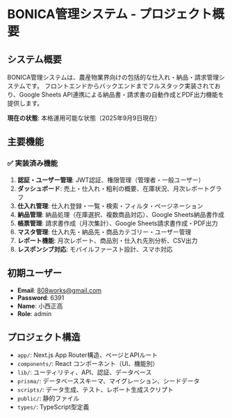 # BONICA管理システム - プロジェクト概要

## システム概要
BONICA管理システムは、農産物業界向けの包括的な仕入れ・納品・請求管理システムです。
フロントエンドからバックエンドまでフルスタック実装されており、Google Sheets API連携による納品書・請求書の自動作成とPDF出力機能を提供します。

**現在の状態**: 本格運用可能な状態（2025年9月9日現在）

## 主要機能

### ✅ 実装済み機能
1. **認証・ユーザー管理**: JWT認証、権限管理（管理者・一般ユーザー）
2. **ダッシュボード**: 売上・仕入れ・粗利の概要、在庫状況、月次レポートグラフ
3. **仕入れ管理**: 仕入れ登録・一覧・検索・フィルタ・ページネーション
4. **納品管理**: 納品処理（在庫選択、複数商品対応）、Google Sheets納品書作成
5. **帳票管理**: 請求書作成（月次集計）、Google Sheets請求書作成・PDF出力
6. **マスタ管理**: 仕入れ先・納品先・商品カテゴリー・ユーザー管理
7. **レポート機能**: 月次レポート、商品別・仕入れ先別分析、CSV出力
8. **レスポンシブ対応**: モバイルファースト設計、スマホ対応

## 初期ユーザー
- **Email**: 808works@gmail.com
- **Password**: 6391
- **Name**: 小西正高
- **Role**: admin

## プロジェクト構造
- `app/`: Next.js App Router構造、ページとAPIルート
- `components/`: React コンポーネント（UI、機能別）
- `lib/`: ユーティリティ、API、認証、データベース
- `prisma/`: データベーススキーマ、マイグレーション、シードデータ
- `scripts/`: データ生成、テスト、レポート生成スクリプト
- `public/`: 静的ファイル
- `types/`: TypeScript型定義